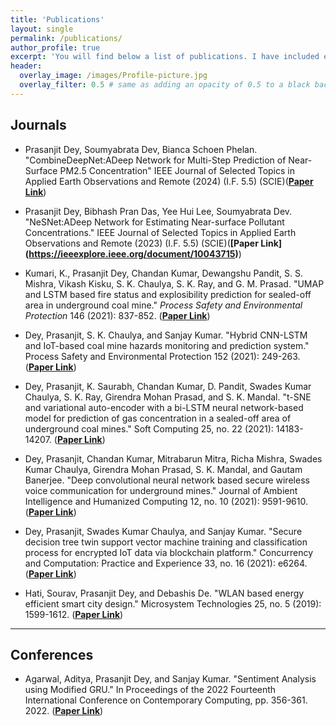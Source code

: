 ```yaml
---
title: 'Publications'
layout: single
permalink: /publications/
author_profile: true
excerpt: 'You will find below a list of publications. I have included each of the paper link'
header:
  overlay_image: /images/Profile-picture.jpg
  overlay_filter: 0.5 # same as adding an opacity of 0.5 to a black background
---
```


## Journals
+ Prasanjit Dey, Soumyabrata Dev, Bianca Schoen Phelan. "CombineDeepNet:ADeep Network for Multi-Step Prediction of Near-Surface PM2.5 Concentration" IEEE Journal of Selected Topics in Applied Earth Observations and Remote (2024) (I.F. 5.5) (SCIE)(**[Paper Link](https://ieeexplore.ieee.org/document/10319682)**)

+ Prasanjit Dey, Bibhash Pran Das, Yee Hui Lee, Soumyabrata Dev. "NeSNet:ADeep Network for Estimating Near-surface Pollutant Concentrations." IEEE Journal of Selected Topics in Applied Earth Observations and Remote (2023) (I.F. 5.5) (SCIE)(**[Paper Link] (https://ieeexplore.ieee.org/document/10043715)**)

+ Kumari, K., Prasanjit Dey, Chandan Kumar, Dewangshu Pandit, S. S. Mishra, Vikash Kisku, S. K. Chaulya, S. K. Ray, and G. M. Prasad. "UMAP and LSTM based fire status and explosibility prediction for sealed-off area in underground coal mine." *Process Safety and Environmental Protection* 146 (2021): 837-852. (**[Paper Link](https://www.sciencedirect.com/science/article/pii/S0957582020319467?casa_token=wmoCpRAtGgUAAAAA:dW8ddyvQ5ihLIpxc4cs_-QQpl0_2fUzbUeRF909usENHSQwneH4paRy9JmMmtGtE43RljJM)**)

+ Dey, Prasanjit, S. K. Chaulya, and Sanjay Kumar. "Hybrid CNN-LSTM and IoT-based coal mine hazards monitoring and prediction system." Process Safety and Environmental Protection 152 (2021): 249-263. (**[Paper Link](https://www.sciencedirect.com/science/article/pii/S0957582021002950?casa_token=3e9CG-WpSqMAAAAA:5srGomG2izK5Zo8nuRBp0xpm1splGpp5StnbM3CVtjVSVRio5rRKg20ByLXjeef_9AkbqAk)**)

+ Dey, Prasanjit, K. Saurabh, Chandan Kumar, D. Pandit, Swades Kumar Chaulya, S. K. Ray, Girendra Mohan Prasad, and S. K. Mandal. "t-SNE and variational auto-encoder with a bi-LSTM neural network-based model for prediction of gas concentration in a sealed-off area of underground coal mines." Soft Computing 25, no. 22 (2021): 14183-14207. (**[Paper Link](https://link.springer.com/article/10.1007/s00500-021-06261-8)**)

+ Dey, Prasanjit, Chandan Kumar, Mitrabarun Mitra, Richa Mishra, Swades Kumar Chaulya, Girendra Mohan Prasad, S. K. Mandal, and Gautam Banerjee. "Deep convolutional neural network based secure wireless voice communication for underground mines." Journal of Ambient Intelligence and Humanized Computing 12, no. 10 (2021): 9591-9610.
 (**[Paper Link](https://link.springer.com/article/10.1007/s12652-020-02700-w)**)

+ Dey, Prasanjit, Swades Kumar Chaulya, and Sanjay Kumar. "Secure decision tree twin support vector machine training and classification process for encrypted IoT data via blockchain platform." Concurrency and Computation: Practice and Experience 33, no. 16 (2021): e6264. (**[Paper Link](https://onlinelibrary.wiley.com/doi/full/10.1002/cpe.6264?casa_token=MyeVt1zmAAMAAAAA%3AQcONtr9FKP7oY5rePauJ_XqlwEs4bqlUWDUkCzzp_TRY2Z348lDYXKUuXDNt0eZR-NIVaEXbLogG0Q)**)

+ Hati, Sourav, Prasanjit Dey, and Debashis De. "WLAN based energy efficient smart city design." Microsystem Technologies 25, no. 5 (2019): 1599-1612. (**[Paper Link](https://link.springer.com/article/10.1007/s00542-017-3530-6)**)

---

## Conferences

+ Agarwal, Aditya, Prasanjit Dey, and Sanjay Kumar. "Sentiment Analysis using Modified GRU." In Proceedings of the 2022 Fourteenth International Conference on Contemporary Computing, pp. 356-361. 2022. (**[Paper Link](https://dl.acm.org/doi/abs/10.1145/3549206.3549270?casa_token=cpqGMWCluvsAAAAA:pZJgEREDHZRwBnv3jiVqNGkii08gDM6ykoW7AkErZXbHYyWuU3koViqtYhU4XKOtaUUjangs0U4)**)
